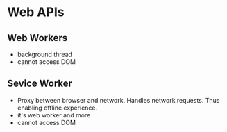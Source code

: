 # Web APIs

## Web Workers
- background thread
- cannot access DOM

## Sevice Worker
- Proxy between browser and network. Handles network requests. Thus enabling offline experience.
- it's web worker and more
- cannot access DOM
